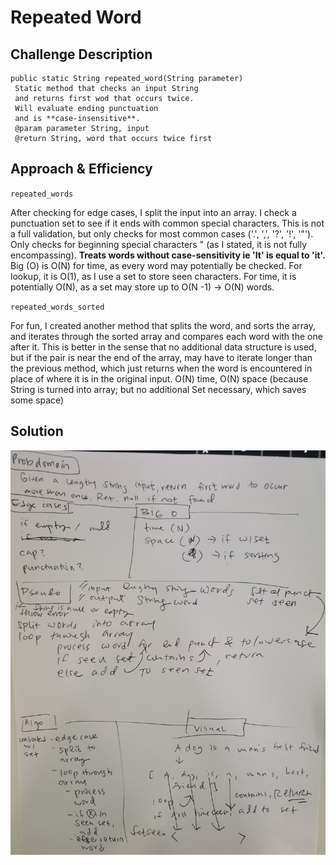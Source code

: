 # Repeated Word

## Challenge Description
<!-- Description of the challenge -->
    public static String repeated_word(String parameter)
     Static method that checks an input String
     and returns first wod that occurs twice.
     Will evaluate ending punctuation
     and is **case-insensitive**.
     @param parameter String, input
     @return String, word that occurs twice first

## Approach & Efficiency
<!-- What approach did you take? Why? What is the Big O space/time for this approach? -->
`repeated_words`

After checking for edge cases, I split the input into an array.
I check a punctuation set to see if it ends with common special characters. This is not a full validation,
but only checks for most common cases ('.', ',', '?', '!', '"').
Only checks for beginning special characters " (as
I stated, it is not fully encompassing).
**Treats words without case-sensitivity ie 'It' is equal to 'it'.**
Big (O) is O(N) for time, as every word may potentially be checked.
For lookup, it is O(1), as I use a set to store seen characters.
For time, it is potentially O(N), as a set may store up to O(N -1) -> O(N) words.

`repeated_words_sorted`

For fun, I created another method that splits the word, and sorts the array, and iterates through the sorted array
and compares each word with the one after it. This
is better in the sense that no additional data structure is used, but if the pair is near the end of the array,
may have to iterate longer than the previous method, which just returns when the word is encountered in place
of where it is in the original input. O(N) time, O(N) space (because String is turned into array;
but no additional Set necessary, which saves some space)

## Solution
<!-- Embedded whiteboard image -->
![repeated word](../401-code-challenges/assets/repeated.jpg)

